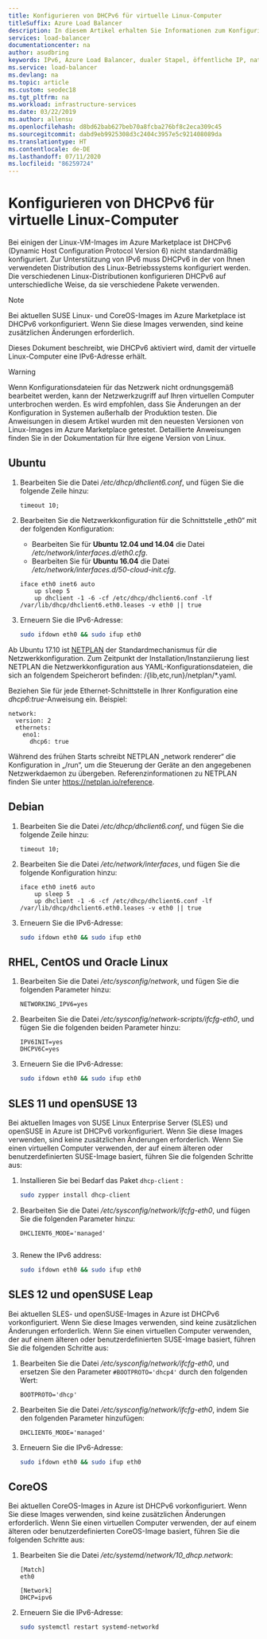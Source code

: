 ```yaml
---
title: Konfigurieren von DHCPv6 für virtuelle Linux-Computer
titleSuffix: Azure Load Balancer
description: In diesem Artikel erhalten Sie Informationen zum Konfigurieren von DHCPv6 für virtuelle Linux-Computer.
services: load-balancer
documentationcenter: na
author: asudbring
keywords: IPv6, Azure Load Balancer, dualer Stapel, öffentliche IP, natives IPv6, mobil, IoT
ms.service: load-balancer
ms.devlang: na
ms.topic: article
ms.custom: seodec18
ms.tgt_pltfrm: na
ms.workload: infrastructure-services
ms.date: 03/22/2019
ms.author: allensu
ms.openlocfilehash: d8bd62bab627beb70a8fcba276bf8c2eca309c45
ms.sourcegitcommit: dabd9eb9925308d3c2404c3957e5c921408089da
ms.translationtype: HT
ms.contentlocale: de-DE
ms.lasthandoff: 07/11/2020
ms.locfileid: "86259724"
---
```

# <a name="configure-dhcpv6-for-linux-vms"></a>Konfigurieren von DHCPv6 für virtuelle Linux-Computer


Bei einigen der Linux-VM-Images im Azure Marketplace ist DHCPv6 (Dynamic Host Configuration Protocol Version 6) nicht standardmäßig konfiguriert. Zur Unterstützung von IPv6 muss DHCPv6 in der von Ihnen verwendeten Distribution des Linux-Betriebssystems konfiguriert werden. Die verschiedenen Linux-Distributionen konfigurieren DHCPv6 auf unterschiedliche Weise, da sie verschiedene Pakete verwenden.

> [!NOTE]
> Bei aktuellen SUSE Linux- und CoreOS-Images im Azure Marketplace ist DHCPv6 vorkonfiguriert. Wenn Sie diese Images verwenden, sind keine zusätzlichen Änderungen erforderlich.

Dieses Dokument beschreibt, wie DHCPv6 aktiviert wird, damit der virtuelle Linux-Computer eine IPv6-Adresse erhält.

> [!WARNING]
> Wenn Konfigurationsdateien für das Netzwerk nicht ordnungsgemäß bearbeitet werden, kann der Netzwerkzugriff auf Ihren virtuellen Computer unterbrochen werden. Es wird empfohlen, dass Sie Änderungen an der Konfiguration in Systemen außerhalb der Produktion testen. Die Anweisungen in diesem Artikel wurden mit den neuesten Versionen von Linux-Images im Azure Marketplace getestet. Detaillierte Anweisungen finden Sie in der Dokumentation für Ihre eigene Version von Linux.

## <a name="ubuntu"></a>Ubuntu

1. Bearbeiten Sie die Datei */etc/dhcp/dhclient6.conf*, und fügen Sie die folgende Zeile hinzu:

    ```config
    timeout 10;
    ```

2. Bearbeiten Sie die Netzwerkkonfiguration für die Schnittstelle „eth0“ mit der folgenden Konfiguration:

   * Bearbeiten Sie für **Ubuntu 12.04 und 14.04** die Datei */etc/network/interfaces.d/eth0.cfg*. 
   * Bearbeiten Sie für **Ubuntu 16.04** die Datei */etc/network/interfaces.d/50-cloud-init.cfg*.

    ```config
    iface eth0 inet6 auto
        up sleep 5
        up dhclient -1 -6 -cf /etc/dhcp/dhclient6.conf -lf /var/lib/dhcp/dhclient6.eth0.leases -v eth0 || true
    ```

3. Erneuern Sie die IPv6-Adresse:

    ```bash
    sudo ifdown eth0 && sudo ifup eth0
    ```

Ab Ubuntu 17.10 ist [NETPLAN]( https://netplan.io) der Standardmechanismus für die Netzwerkkonfiguration.  Zum Zeitpunkt der Installation/Instanziierung liest NETPLAN die Netzwerkkonfiguration aus YAML-Konfigurationsdateien, die sich an folgendem Speicherort befinden: /{lib,etc,run}/netplan/*.yaml.

Beziehen Sie für jede Ethernet-Schnittstelle in Ihrer Konfiguration eine *dhcp6:true*-Anweisung ein.  Beispiel:

```config
network:
  version: 2
  ethernets:
    eno1:
      dhcp6: true
```

Während des frühen Starts schreibt NETPLAN „network renderer“ die Konfiguration in „/run“, um die Steuerung der Geräte an den angegebenen Netzwerkdaemon zu übergeben. Referenzinformationen zu NETPLAN finden Sie unter https://netplan.io/reference.
 
## <a name="debian"></a>Debian

1. Bearbeiten Sie die Datei */etc/dhcp/dhclient6.conf*, und fügen Sie die folgende Zeile hinzu:

    ```config
    timeout 10;
    ```

2. Bearbeiten Sie die Datei */etc/network/interfaces*, und fügen Sie die folgende Konfiguration hinzu:

    ```config
    iface eth0 inet6 auto
        up sleep 5
        up dhclient -1 -6 -cf /etc/dhcp/dhclient6.conf -lf /var/lib/dhcp/dhclient6.eth0.leases -v eth0 || true
    ```

3. Erneuern Sie die IPv6-Adresse:

    ```bash
    sudo ifdown eth0 && sudo ifup eth0
    ```

## <a name="rhel-centos-and-oracle-linux"></a>RHEL, CentOS und Oracle Linux

1. Bearbeiten Sie die Datei */etc/sysconfig/network*, und fügen Sie die folgenden Parameter hinzu:

    ```config
    NETWORKING_IPV6=yes
    ```

2. Bearbeiten Sie die Datei */etc/sysconfig/network-scripts/ifcfg-eth0*, und fügen Sie die folgenden beiden Parameter hinzu:

    ```config
    IPV6INIT=yes
    DHCPV6C=yes
    ```

3. Erneuern Sie die IPv6-Adresse:

    ```bash
    sudo ifdown eth0 && sudo ifup eth0
    ```

## <a name="sles-11-and-opensuse-13"></a>SLES 11 und openSUSE 13

Bei aktuellen Images von SUSE Linux Enterprise Server (SLES) und openSUSE in Azure ist DHCPv6 vorkonfiguriert. Wenn Sie diese Images verwenden, sind keine zusätzlichen Änderungen erforderlich. Wenn Sie einen virtuellen Computer verwenden, der auf einem älteren oder benutzerdefinierten SUSE-Image basiert, führen Sie die folgenden Schritte aus:

1. Installieren Sie bei Bedarf das Paket `dhcp-client` :

    ```bash
    sudo zypper install dhcp-client
    ```

2. Bearbeiten Sie die Datei */etc/sysconfig/network/ifcfg-eth0*, und fügen Sie die folgenden Parameter hinzu:

    ```config
    DHCLIENT6_MODE='managed'
    

3. Renew the IPv6 address:

    ```bash
    sudo ifdown eth0 && sudo ifup eth0
    ```

## <a name="sles-12-and-opensuse-leap"></a>SLES 12 und openSUSE Leap

Bei aktuellen SLES- und openSUSE-Images in Azure ist DHCPv6 vorkonfiguriert. Wenn Sie diese Images verwenden, sind keine zusätzlichen Änderungen erforderlich. Wenn Sie einen virtuellen Computer verwenden, der auf einem älteren oder benutzerdefinierten SUSE-Image basiert, führen Sie die folgenden Schritte aus:

1. Bearbeiten Sie die Datei */etc/sysconfig/network/ifcfg-eth0*, und ersetzen Sie den Parameter `#BOOTPROTO='dhcp4'` durch den folgenden Wert:

    ```config
    BOOTPROTO='dhcp'
    ```

2. Bearbeiten Sie die Datei */etc/sysconfig/network/ifcfg-eth0*, indem Sie den folgenden Parameter hinzufügen:

    ```config
    DHCLIENT6_MODE='managed'
    ```

3. Erneuern Sie die IPv6-Adresse:

    ```bash
    sudo ifdown eth0 && sudo ifup eth0
    ```

## <a name="coreos"></a>CoreOS

Bei aktuellen CoreOS-Images in Azure ist DHCPv6 vorkonfiguriert. Wenn Sie diese Images verwenden, sind keine zusätzlichen Änderungen erforderlich. Wenn Sie einen virtuellen Computer verwenden, der auf einem älteren oder benutzerdefinierten CoreOS-Image basiert, führen Sie die folgenden Schritte aus:

1. Bearbeiten Sie die Datei */etc/systemd/network/10_dhcp.network*:

    ```config
    [Match]
    eth0

    [Network]
    DHCP=ipv6
    ```

2. Erneuern Sie die IPv6-Adresse:

    ```bash
    sudo systemctl restart systemd-networkd
    ```
